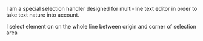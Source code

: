 I am a special selection handler designed for multi-line text editor in order to take text nature into account.

I select element on on the whole line between origin and corner of selection area